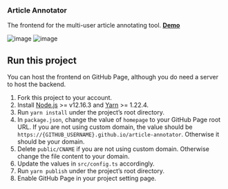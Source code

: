 ### Article Annotator
The frontend for the multi-user article annotating tool. **[Demo](https://annotator.zehua.li)**

![image](https://user-images.githubusercontent.com/7604366/94355604-62837500-0053-11eb-83ea-a70f379ac4e4.png)
![image](https://user-images.githubusercontent.com/7604366/94355615-81820700-0053-11eb-9545-fe309e520eb8.png)

## Run this project
You can host the frontend on GitHub Page, although you do need a server to host the backend.

1. Fork this project to your account.
2. Install [Node.js](https://nodejs.org/en/) >= v12.16.3 and [Yarn](https://yarnpkg.com/getting-started/install) >= 1.22.4.
3. Run `yarn install` under the project’s root directory.
4. In `package.json`, change the value of `homepage` to your GitHub Page root URL. If you are not using custom domain, the value should be `https://{GITHUB_USERNAME}.github.io/article-annotator`. Otherwise it should be your domain.
5. Delete `public/CNAME` if you are not using custom domain. Otherwise change the file content to your domain.
6. Update the values in `src/config.ts` accordingly.
7. Run `yarn publish` under the project’s root directory.
8. Enable GitHub Page in your project setting page.
